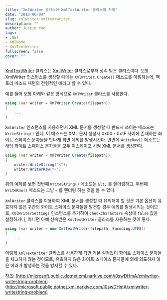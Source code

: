 ```yaml
---
title: "XmlWriter 클라스와 XmlTextWriter 클라스의 차이"
date: "2013-06-04"
slug: xmlwriter-xmltextwriter
description: ""
author: Justin Yoo
tags:
- .NET
- XmlNode
- XmlTextWriter
fullscreen: false
cover: ""
---
```


[XmlTextWriter](http://msdn.microsoft.com/en-us/library/system.xml.xmltextwriter(v=vs.110).aspx) 클라스는 [XmlWriter](http://msdn.microsoft.com/en-us/library/system.xml.xmlwriter(v=vs.110).aspx) 클라스로부터 상속 받은 클라스이다. 보통 XmlWriter 인스턴스를 생성할 때에는 `XmlWriter.Create()` 메소드를 이용하는데, 팩토리 메소드 패턴의 전형적인 예라고 할 수 있다.

예를 들어 보통 아래와 같은 방식으로 `XmlWriter` 클라스를 사용한다.

```csharp
using (var writer = XmlWriter.Create(filepath))
{
    ...
}
```

`XmlWriter` 인스턴스를 사용하면서 XML 문서를 생성할 때 반드시 쓰이는 메소드는 `WriteString()` 인데, 이 메소드는 XML 문서 생성시 0x00 - 0x1F 사이에 존재하는 화이트 스페이스 문자들을 만나게 되면 예외를 발생시킨다. 반면에 `WriteRaw()` 메소드는 해당 화이트 스페이스 문자들을 모두 이스케이프 시켜 XML 문서를 생성한다.

```csharp
using (var writer = XmlWriter.Create(filepath))
{
    writer.WriteString("<");
    writer.WriterRaw("<");
}
```

위의 예제를 보면 첫번째 `WriteString()` 메소드는 `&lt;` 를 렌더링하고, 두번째 `WriteRaw()` 메소드는 그냥 `<` 를 렌더링 하는 것을 볼 수 있다.

`XmlWriter` 클라스를 이용하여 XML 문서를 생성할 때 유의해야 할 것은 기본 옵션이 유효하지 않은 구간의 화이트 스페이스 문자들을 발견할 경우 예외를 발생시키는 것이므로, `XmlWriterSettings` 인스턴스를 추가하여 `CheckCharacters` 속성에 `false` 값을 설정하거나, 아니면 아예 상속받은 `XmlTextWriter` 클라스를 사용하는 것이 좋다.

```csharp
using (var writer = new XmlTextWriter(filepath, Encoding.UTF8))
{
    ...
}
```

이렇게 `XmlTextWriter` 클라스를 사용하게 되면 기본 설정값이 화이트 스페이스 문자들을 체크하지 않는 것이므로, 유효하지 않은 화이트 스페이스 문자들에 의해 의도하지 않은 에러가 발생하는 것을 방지할 수 있다.

참조: [http://microsoft.public.dotnet.xml.narkive.com/i0swDHmA/xmlwriter-writestring-problem](http://microsoft.public.dotnet.xml.narkive.com/i0swDHmA/xmlwriter-writestring-problem)
